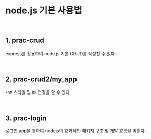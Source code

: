 # node.js 기본 사용법

<br />

## 1. prac-crud

express를 활용하여 node.js 기본 CRUD를 작성할 수 있다.

<br />

## 2. prac-crud2/my_app

`ESM` 스타일 및 `DB` 연결을 할 수 있다.

<br />

## 3. prac-login

로그인 app을 통하여 nodejs의 효과적인 패키지 구조 및 개발 흐름을 익힌다.

<br />
